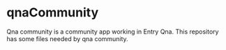# qnaCommunity
Qna community is a community app working in Entry Qna.
This repository has some files  needed by qna community.

